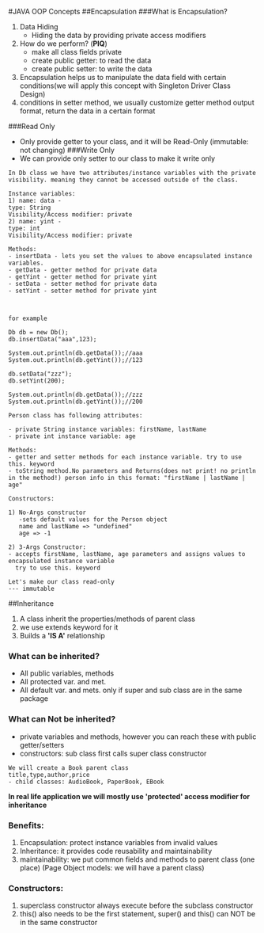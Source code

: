 #JAVA OOP Concepts
##Encapsulation
###What is Encapsulation?
1. Data Hiding
    - Hiding the data by providing private access modifiers
2. How do we perform? (**PIQ**)
   - make all class fields private
   - create public getter: to read the data 
    - create public setter: to write the data
 3. Encapsulation helps us to manipulate the data field with certain conditions(we will apply this concept with Singleton Driver Class Design)   
4. conditions in setter method, we usually customize getter method output format, return the data in a certain format

###Read Only
   - Only provide getter to your class, and it will be Read-Only (immutable: not changing)
###Write Only
   - We can provide only setter to our class to make it write only

```
In Db class we have two attributes/instance variables with the private visibility. meaning they cannot be accessed outside of the class.

Instance variables:
1) name: data -
type: String
Visibility/Access modifier: private
2) name: yint -
type: int
Visibility/Access modifier: private

Methods:
- insertData - lets you set the values to above encapsulated instance variables.
- getData - getter method for private data
- getYint - getter method for private yint
- setData - setter method for private data
- setYint - setter method for private yint



for example

Db db = new Db();
db.insertData("aaa",123);

System.out.println(db.getData());//aaa
System.out.println(db.getYint());//123

db.setData("zzz");
db.setYint(200);

System.out.println(db.getData());//zzz
System.out.println(db.getYint());//200
```
````
Person class has following attributes:

- private String instance variables: firstName, lastName
- private int instance variable: age

Methods:
- getter and setter methods for each instance variable. try to use this. keyword
- toString method.No parameters and Returns(does not print! no println in the method!) person info in this format: "firstName | lastName | age"

Constructors:

1) No-Args constructor
   -sets default values for the Person object
   name and lastName => "undefined"
   age => -1

2) 3-Args Constructor:
- accepts firstName, lastName, age parameters and assigns values to encapsulated instance variable
  try to use this. keyword

Let's make our class read-only
--- immutable
````
##Inheritance
1. A class inherit the properties/methods of parent class
2. we use extends keyword for it
3. Builds a **'IS A'** relationship

### What can be inherited?
- All public variables, methods
- All protected var. and met.
- All default var. and mets. only if super and sub class are in the same package
### What can Not be inherited?
- private variables and methods, however you can reach these with public getter/setters
- constructors: sub class first calls super class constructor

````
We will create a Book parent class
title,type,author,price
- child classes: AudioBook, PaperBook, EBook

````
**In real life application we will mostly use 'protected' access modifier for inheritance** 

### Benefits:
1. Encapsulation: protect instance variables from invalid values
2. Inheritance: it provides code reusability and maintainability
3. maintainability: we put common fields and methods to parent class (one place)
   (Page Object models: we will have a parent class)
   
### Constructors:
1. superclass constructor always execute before the subclass constructor
2. this() also needs to be the first statement, super() and this() can NOT be in the same constructor